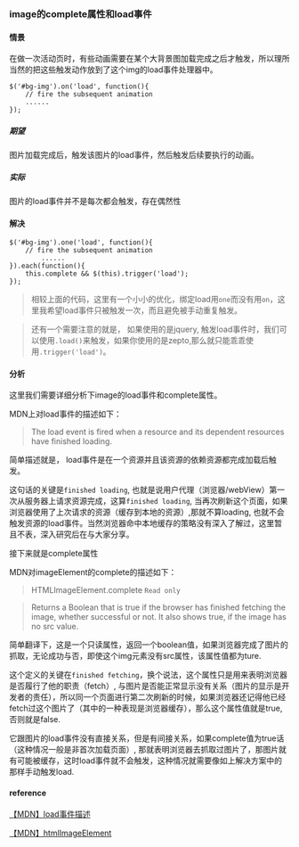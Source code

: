 ### image的complete属性和load事件

#### 情景

在做一次活动页时，有些动画需要在某个大背景图加载完成之后才触发，所以理所当然的把这些触发动作放到了这个img的load事件处理器中。

```
$('#bg-img').on('load', function(){
    // fire the subsequent animation
    ......
});
```

##### 期望

图片加载完成后，触发该图片的load事件，然后触发后续要执行的动画。

##### 实际

图片的load事件并不是每次都会触发，存在偶然性

#### 解决

```
$('#bg-img').one('load', function(){
    // fire the subsequent animation
        ......
}).each(function(){
    this.complete && $(this).trigger('load');
});
```

> 相较上面的代码，这里有一个小小的优化，绑定load用`one`而没有用`on`，这里我希望load事件只被触发一次，而且避免被手动重复触发。

> 还有一个需要注意的就是， 如果使用的是jquery, 触发load事件时，我们可以使用`.load()`来触发，如果你使用的是zepto,那么就只能乖乖使用`.trigger('load')`。

#### 分析

这里我们需要详细分析下image的load事件和complete属性。

MDN上对load事件的描述如下：

> The load event is fired when a resource and its dependent resources have finished loading.

简单描述就是， load事件是在一个资源并且该资源的依赖资源都完成加载后触发。

这句话的关键是`finished loading`, 也就是说用户代理（浏览器/webView）第一次从服务器上请求资源完成，这算`finished loading`, 当再次刷新这个页面，如果浏览器使用了上次请求的资源（缓存到本地的资源）,那就不算loading, 也就不会触发资源的load事件。当然浏览器命中本地缓存的策略没有深入了解过，这里暂且不表，深入研究后在与大家分享。

接下来就是complete属性

MDN对imageElement的complete的描述如下：

> HTMLImageElement.complete `Read only`

> Returns a Boolean that is true if the browser has finished fetching the image, whether successful or not. It also shows true, if the image has no src value.

简单翻译下，这是一个只读属性，返回一个boolean值，如果浏览器完成了图片的抓取，无论成功与否，即使这个img元素没有src属性，该属性值都为ture.

这个定义的关键在`finished fetching`，换个说法，这个属性只是用来表明浏览器是否履行了他的职责（fetch）, 与图片是否能正常显示没有关系（图片的显示是开发者的责任），所以同一个页面进行第二次刷新的时候，如果浏览器还记得他已经fetch过这个图片了（其中的一种表现是浏览器缓存），那么这个属性值就是true, 否则就是false.

它跟图片的load事件没有直接关系，但是有间接关系，如果complete值为true话（这种情况一般是非首次加载页面）, 那就表明浏览器去抓取过图片了，那图片就有可能被缓存，这时load事件就不会触发，这种情况就需要像如上解决方案中的那样手动触发load.

#### reference

[【MDN】load事件描述](https://developer.mozilla.org/en-US/docs/Web/Events/load)

[【MDN】htmlImageElement](https://developer.mozilla.org/en-US/docs/Web/API/HTMLImageElement)
